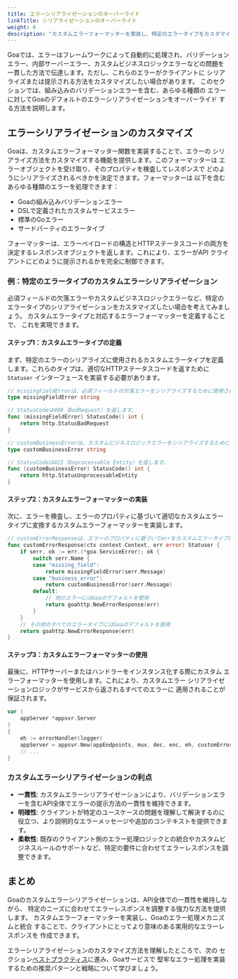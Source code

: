 ```yaml
---
title: エラーシリアライゼーションのオーバーライド
linkTitle: シリアライゼーションのオーバーライド
weight: 6
description: "カスタムエラーフォーマッターを実装し、特定のエラータイプをカスタマイズされたレスポンスで処理することで、Goaがエラーをシリアライズする方法をカスタマイズします。"
---
```


Goaでは、エラーはフレームワークによって自動的に処理され、バリデーション
エラー、内部サーバーエラー、カスタムビジネスロジックエラーなどの問題を
一貫した方法で伝達します。ただし、これらのエラーがクライアントに
シリアライズまたは提示される方法をカスタマイズしたい場合があります。
このセクションでは、組み込みのバリデーションエラーを含む、あらゆる種類の
エラーに対してGoaのデフォルトのエラーシリアライゼーションをオーバーライド
する方法を説明します。

## エラーシリアライゼーションのカスタマイズ

Goaは、カスタムエラーフォーマッター関数を実装することで、エラーの
シリアライズ方法をカスタマイズする機能を提供します。このフォーマッターは
エラーオブジェクトを受け取り、そのプロパティを検査してレスポンスで
どのようにシリアライズされるべきかを決定できます。フォーマッターは
以下を含むあらゆる種類のエラーを処理できます：

- Goaの組み込みバリデーションエラー
- DSLで定義されたカスタムサービスエラー
- 標準のGoエラー
- サードパーティのエラータイプ

フォーマッターは、エラーペイロードの構造とHTTPステータスコードの両方を
決定するレスポンスオブジェクトを返します。これにより、エラーがAPI
クライアントにどのように提示されるかを完全に制御できます。

### 例：特定のエラータイプのカスタムエラーシリアライゼーション

必須フィールドの欠落エラーやカスタムビジネスロジックエラーなど、特定の
エラータイプのシリアライゼーションをカスタマイズしたい場合を考えてみましょう。
カスタムエラータイプと対応するエラーフォーマッターを定義することで、
これを実現できます。

#### ステップ1：カスタムエラータイプの定義

まず、特定のエラーのシリアライズに使用されるカスタムエラータイプを定義
します。これらのタイプは、適切なHTTPステータスコードを返すために`Statuser`
インターフェースを実装する必要があります。

```go
// missingFieldErrorは、必須フィールドの欠落エラーをシリアライズするために使用されるタイプです。
type missingFieldError string

// StatusCodeは400（BadRequest）を返します。
func (missingFieldError) StatusCode() int {
    return http.StatusBadRequest
}

// customBusinessErrorは、カスタムビジネスロジックエラーをシリアライズするために使用されるタイプです。
type customBusinessError string

// StatusCodeは422（Unprocessable Entity）を返します。
func (customBusinessError) StatusCode() int {
    return http.StatusUnprocessableEntity
}
```

#### ステップ2：カスタムエラーフォーマッターの実装

次に、エラーを検査し、エラーのプロパティに基づいて適切なカスタムエラー
タイプに変換するカスタムエラーフォーマッターを実装します。

```go
// customErrorResponseは、エラーのプロパティに基づいてerrをカスタムエラータイプに変換します。
func customErrorResponse(ctx context.Context, err error) Statuser {
    if serr, ok := err.(*goa.ServiceError); ok {
        switch serr.Name {
        case "missing_field":
            return missingFieldError(serr.Message)
        case "business_error":
            return customBusinessError(serr.Message)
        default:
            // 他のエラーにはGoaのデフォルトを使用
            return goahttp.NewErrorResponse(err)
        }
    }
    // その他のすべてのエラータイプにはGoaのデフォルトを使用
    return goahttp.NewErrorResponse(err)
}
```

#### ステップ3：カスタムエラーフォーマッターの使用

最後に、HTTPサーバーまたはハンドラーをインスタンス化する際にカスタム
エラーフォーマッターを使用します。これにより、カスタムエラー
シリアライゼーションロジックがサービスから返されるすべてのエラーに
適用されることが保証されます。

```go
var (
    appServer *appsvr.Server
)
{
    eh := errorHandler(logger)
    appServer = appsvr.New(appEndpoints, mux, dec, enc, eh, customErrorResponse)
    // ...
}
```

### カスタムエラーシリアライゼーションの利点

- **一貫性**: カスタムエラーシリアライゼーションにより、バリデーションエラーを含むAPI全体でエラーの提示方法の一貫性を維持できます。
- **明確性**: クライアントが特定のユースケースの問題を理解して解決するのに役立つ、より説明的なエラーメッセージや追加のコンテキストを提供できます。
- **柔軟性**: 既存のクライアント側のエラー処理ロジックとの統合やカスタムビジネスルールのサポートなど、特定の要件に合わせてエラーレスポンスを調整できます。

## まとめ

Goaのカスタムエラーシリアライゼーションは、API全体での一貫性を維持しながら、
特定のニーズに合わせてエラーレスポンスを調整する強力な方法を提供します。
カスタムエラーフォーマッターを実装し、Goaのエラー処理メカニズムと統合
することで、クライアントにとってより意味のある実用的なエラーレスポンスを
作成できます。

エラーシリアライゼーションのカスタマイズ方法を理解したところで、次の
セクション[ベストプラクティス](../7-best-practices)に進み、Goaサービスで
堅牢なエラー処理を実装するための推奨パターンと戦略について学びましょう。 